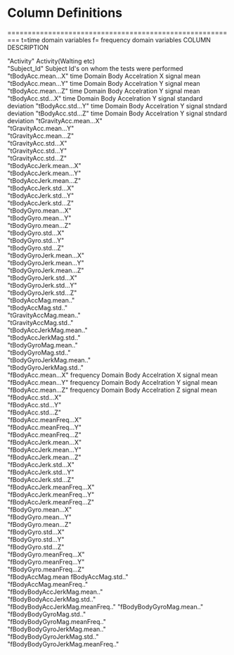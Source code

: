 # Column Definitions


=========================================================
t=time domain variables    f= frequency domain variables
COLUMN                                                              DESCRIPTION

"Activity"                                                           Activity(Walting etc)                     
"Subject_Id"                                         Subject Id's on whom the tests were performed
"tBodyAcc.mean...X"                                  time Domain Body Accelration X signal mean
"tBodyAcc.mean...Y"                                  time Domain Body Accelration Y signal mean
"tBodyAcc.mean...Z"                                   time Domain Body Accelration Y signal mean
"tBodyAcc.std...X"                                    time Domain Body Accelration Y signal standard deviation
"tBodyAcc.std...Y"                                    time Domain Body Accelration Y signal stndard deviation
"tBodyAcc.std...Z"                                    time Domain Body Accelration Y signal stndard deviation
"tGravityAcc.mean...X"           
"tGravityAcc.mean...Y"           
"tGravityAcc.mean...Z"            
"tGravityAcc.std...X"            
"tGravityAcc.std...Y"             
"tGravityAcc.std...Z"            
"tBodyAccJerk.mean...X"          
"tBodyAccJerk.mean...Y"          
"tBodyAccJerk.mean...Z"           
"tBodyAccJerk.std...X"           
"tBodyAccJerk.std...Y"           
"tBodyAccJerk.std...Z"            
"tBodyGyro.mean...X"             
"tBodyGyro.mean...Y"             
"tBodyGyro.mean...Z"              
"tBodyGyro.std...X"              
"tBodyGyro.std...Y"              
"tBodyGyro.std...Z"               
"tBodyGyroJerk.mean...X"         
"tBodyGyroJerk.mean...Y"         
"tBodyGyroJerk.mean...Z"          
"tBodyGyroJerk.std...X"          
"tBodyGyroJerk.std...Y"          
"tBodyGyroJerk.std...Z"           
"tBodyAccMag.mean.."             
"tBodyAccMag.std.."              
"tGravityAccMag.mean.."          
"tGravityAccMag.std.."           
"tBodyAccJerkMag.mean.."          
"tBodyAccJerkMag.std.."           
"tBodyGyroMag.mean.."            
"tBodyGyroMag.std.."              
"tBodyGyroJerkMag.mean.."         
"tBodyGyroJerkMag.std.."         
"fBodyAcc.mean...X"                                                 frequency Domain Body Accelration X signal mean
"fBodyAcc.mean...Y"                                                 frequency Domain Body Accelration Y signal mean
"fBodyAcc.mean...Z"                                                 frequency Domain Body Accelration Z signal mean
"fBodyAcc.std...X"                
"fBodyAcc.std...Y"                
"fBodyAcc.std...Z"               
"fBodyAcc.meanFreq...X"          
"fBodyAcc.meanFreq...Y"           
"fBodyAcc.meanFreq...Z"          
"fBodyAccJerk.mean...X"          
"fBodyAccJerk.mean...Y"           
"fBodyAccJerk.mean...Z"          
"fBodyAccJerk.std...X"            
"fBodyAccJerk.std...Y"            
"fBodyAccJerk.std...Z"           
"fBodyAccJerk.meanFreq...X"      
"fBodyAccJerk.meanFreq...Y"       
"fBodyAccJerk.meanFreq...Z"      
"fBodyGyro.mean...X"             
"fBodyGyro.mean...Y"              
"fBodyGyro.mean...Z"             
"fBodyGyro.std...X"              
"fBodyGyro.std...Y"              
"fBodyGyro.std...Z"              
"fBodyGyro.meanFreq...X"         
"fBodyGyro.meanFreq...Y"          
"fBodyGyro.meanFreq...Z"         
"fBodyAccMag.mean
fBodyAccMag.std.."               
"fBodyAccMag.meanFreq.."         
"fBodyBodyAccJerkMag.mean.."      
"fBodyBodyAccJerkMag.std.."      
"fBodyBodyAccJerkMag.meanFreq.." 
"fBodyBodyGyroMag.mean.."         
"fBodyBodyGyroMag.std.."          
"fBodyBodyGyroMag.meanFreq.."    
"fBodyBodyGyroJerkMag.mean.."     
"fBodyBodyGyroJerkMag.std.."     
"fBodyBodyGyroJerkMag.meanFreq.."

